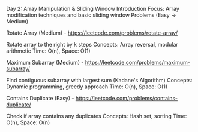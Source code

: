 Day 2: Array Manipulation & Sliding Window Introduction
Focus: Array modification techniques and basic sliding window
Problems (Easy → Medium)

Rotate Array (Medium) - https://leetcode.com/problems/rotate-array/

Rotate array to the right by k steps
Concepts: Array reversal, modular arithmetic
Time: O(n), Space: O(1)


Maximum Subarray (Medium) - https://leetcode.com/problems/maximum-subarray/

Find contiguous subarray with largest sum (Kadane's Algorithm)
Concepts: Dynamic programming, greedy approach
Time: O(n), Space: O(1)


Contains Duplicate (Easy) - https://leetcode.com/problems/contains-duplicate/

Check if array contains any duplicates
Concepts: Hash set, sorting
Time: O(n), Space: O(n)